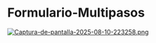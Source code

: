 # Formulario-Multipasos
[![Captura-de-pantalla-2025-08-10-223258.png](https://i.postimg.cc/W41htynZ/Captura-de-pantalla-2025-08-10-223258.png)](https://postimg.cc/NKZgzpZG)
